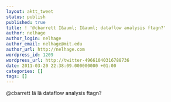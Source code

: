 ```yaml
---
layout: aktt_tweet
status: publish
published: true
title: ! '@cbarrett I&auml; I&auml; dataflow analysis ftagn?'
author: nelhage
author_login: nelhage
author_email: nelhage@mit.edu
author_url: http://nelhage.com
wordpress_id: 1209
wordpress_url: http://twitter-49661040316788736
date: 2011-03-20 22:38:09.000000000 +01:00
categories: []
tags: []
---
```

@cbarrett I&auml; I&auml; dataflow analysis ftagn?
